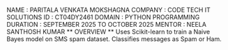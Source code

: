 NAME : PARITALA VENKATA MOKSHAGNA COMPANY : CODE TECH IT SOLUTIONS 
ID : CT04DY2461 
DOMAIN : PYTHON PROGRAMMING 
DURATION : SEPTEMBER 2025 TO OCTOBER 2025 MENTOR : NEELA SANTHOSH KUMAR
** OVERVIEW **
Uses Scikit-learn to train a Naive Bayes model on SMS spam dataset. Classifies messages as Spam or Ham.
